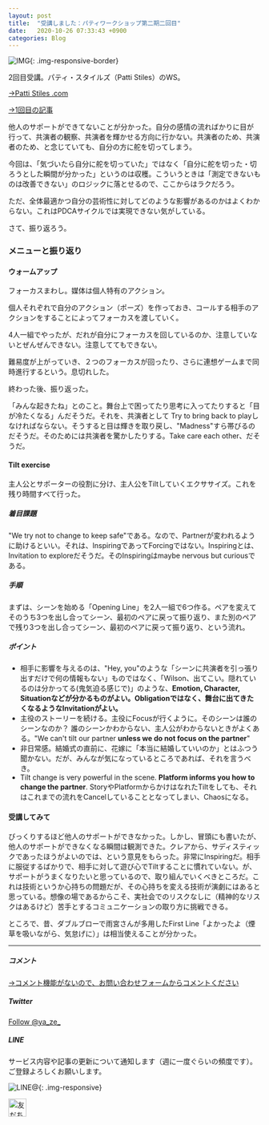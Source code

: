 ```yaml
---
layout: post
title:  "受講しました：パティワークショップ第二期二回目"
date:   2020-10-26 07:33:43 +0900
categories: Blog
---
```


![IMG]({{site.baseurl}}/img/20201102_01.jpg){: .img-responsive-border} 



2回目受講。パティ・スタイルズ（Patti Stiles）のWS。

[→Patti Stiles .com](https://www.pattistiles.com/)

[→1回目の記事]({{site.baseurl}}/blog/2020/10/26/PattiWS2-1/)

他人のサポートができてないことが分かった。自分の感情の流ればかりに目が行って、共演者の観察、共演者を輝かせる方向に行かない。共演者のため、共演者のため、と念じていても、自分の方に舵を切ってしまう。

今回は、「気づいたら自分に舵を切っていた」ではなく「自分に舵を切った・切ろうとした瞬間が分かった」というのは収穫。こういうときは「測定できないものは改善できない」のロジックに落とせるので、ここからはラクだろう。

ただ、全体最適かつ自分の芸術性に対してどのような影響があるのかはよくわからない。これはPDCAサイクルでは実現できない気がしている。

さて、振り返ろう。

### メニューと振り返り

#### ウォームアップ

フォーカスまわし。媒体は個人特有のアクション。

個人それぞれで自分のアクション（ポーズ）を作っておき、コールする相手のアクションをすることによってフォーカスを渡していく。

4人一組でやったが、だれが自分にフォーカスを回しているのか、注意していないとぜんぜんできない。注意しててもできない。

難易度が上がっていき、２つのフォーカスが回ったり、さらに連想ゲームまで同時進行するという。息切れした。



終わった後、振り返った。

「みんな起きたね」とのこと。舞台上で困ってたり思考に入ってたりすると「目が冷たくなる」んだそうだ。それを、共演者として Try to bring back to playしなければならない。そうすると目は輝きを取り戻し、"Madness"すら帯びるのだそうだ。そのためには共演者を驚かしたりする。Take care each other、だそうだ。

#### Tilt exercise

主人公とサポーターの役割に分け、主人公をTiltしていくエクササイズ。これを残り時間すべて行った。



##### 着目課題

"We try not to change to keep safe"である。なので、Partnerが変われるように助けるといい。それは、InspiringであってForcingではない。Inspiringとは、Invitation to exploreだそうだ。そのInspiringはmaybe nervous but curiousである。

##### 手順

まずは、シーンを始める「Opening Line」を2人一組で6つ作る。ペアを変えてそのうち3つを出し合ってシーン、最初のペアに戻って振り返り、また別のペアで残り3つを出し合ってシーン、最初のペアに戻って振り返り、という流れ。

##### ポイント

- 相手に影響を与えるのは、"Hey, you"のような「シーンに共演者を引っ張り出すだけで何の情報もない」ものではなく、「Wilson、出てこい。隠れているのは分かってる(鬼気迫る感じで)」のような、**Emotion, Character, Situationなどが分かるものがよい。Obligationではなく、舞台に出てきたくなるようなInvitationがよい。**
- 主役のストーリーを続ける。主役にFocusが行くように。そのシーンは誰のシーンなのか？ 誰のシーンかわからない、主人公がわからないときがよくある。"We can't tilt our partner **unless we do not focus on the partner**"
- 非日常感。結婚式の直前に、花嫁に「本当に結婚していいのか」とはふつう聞かない。だが、みんなが気になっているところであれば、それを言うべき。
- Tilt change is very powerful in the scene. **Platform informs you how to change the partner**. StoryやPlatformからかけはなれたTiltをしても、それはこれまでの流れをCancelしていることとなってしまい、Chaosになる。




#### 受講してみて
びっくりするほど他人のサポートができなかった。しかし、冒頭にも書いたが、他人のサポートができなくなる瞬間は観測できた。クレアから、サディスティックであったほうがよいのでは、という意見をもらった。非常にInspiringだ。相手に服従するばかりで、相手に対して遊び心でTiltすることに慣れていない。が、サポートがうまくなりたいと思っているので、取り組んでいくべきところだ。これは技術というか心持ちの問題だが、その心持ちを変える技術が演劇にはあると思っている。想像の場であるからこそ、実社会でのリスクなしに（精神的なリスクはあるけど）苦手とするコミュニケーションの取り方に挑戦できる。

ところで、昔、ダブルブローで雨宮さんが多用したFirst Line「よかったよ（煙草を吸いながら、気怠げに）」は相当使えることが分かった。



---
##### コメント
[→コメント機能がないので、お問い合わせフォームからコメントください]({{site.baseurl}}/docs/contact/)

##### Twitter

<a href="https://twitter.com/ya_ze_?ref_src=twsrc%5Etfw" class="twitter-follow-button" data-show-count="false">Follow @ya_ze_</a><script async src="https://platform.twitter.com/widgets.js" charset="utf-8"></script>


##### LINE

サービス内容や記事の更新について通知します（週に一度ぐらいの頻度です）。
ご登録よろしくお願いします。

![LINE@]({{site.baseurl}}/img/lineat.png){: .img-responsive}

<a href="https://line.me/R/ti/p/%40tqt3140x"><img height="36" border="0" alt="友だち追加" src="https://scdn.line-apps.com/n/line_add_friends/btn/ja.png"></a>
